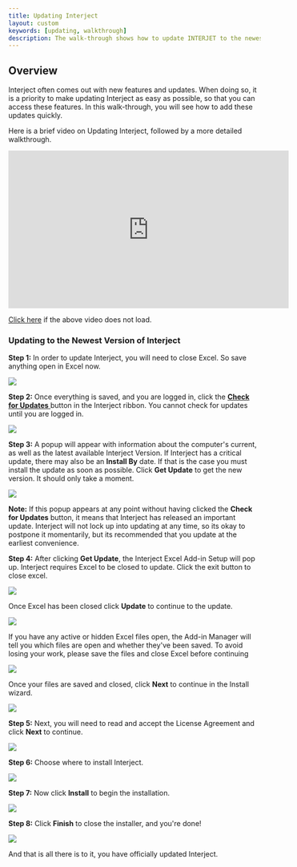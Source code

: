 ```yaml
---
title: Updating Interject
layout: custom
keywords: [updating, walkthrough]
description: The walk-through shows how to update INTERJET to the newest version
---
```


##  **Overview**

Interject often comes out with new features and updates. When doing so, it is a priority to make updating Interject as easy as possible, so that you can access these features. In this walk-through, you will see how to add these updates quickly. 

Here is a brief video on Updating Interject, followed by a more detailed walkthrough.

<iframe width="560" height="315" src="https://www.youtube.com/embed/uxZB1OYQE0k" frameborder="0" allow="accelerometer; autoplay; encrypted-media; gyroscope; picture-in-picture" allowfullscreen></iframe>

[Click here](https://youtu.be/uxZB1OYQE0k) if the above video does not load.

###  Updating to the Newest Version of Interject 

**Step 1:** In order to update Interject, you will need to close Excel. So save anything open in Excel now. 

![](/images/Updating/01.png)

**Step 2:** Once everything is saved, and you are logged in, click the [ **Check for Updates** ](/wGetStarted/Interject-Ribbon-Menu-Items.html#check-for-updates) button in the Interject ribbon. You cannot check for updates until you are logged in. 

![](/images/Updating/02.png)

**Step 3:** A popup will appear with information about the computer's current, as well as the latest available Interject Version. If Interject has a critical update, there may also be an **Install By** date. If that is the case you must install the update as soon as possible. Click **Get Update** to get the new version. It should only take a moment. 

![](/images/Updating/03.png)

**Note:** If this popup appears at any point without having clicked the **Check for Updates** button, it means that Interject has released an important update. Interject will not lock up into updating at any time, so its okay to postpone it momentarily, but its recommended that you update at the earliest convenience. 

**Step 4:** After clicking **Get Update**, the Interject Excel Add-in Setup will pop up. Interject requires Excel to be closed to update. Click the exit button to close excel.

![](/images/Updating/04.png)

Once Excel has been closed click **Update** to continue to the update.

![](/images/Updating/05.png)

If you have any active or hidden Excel files open, the Add-in Manager will tell you which files are open and whether they've been saved. To avoid losing your work, please save the files and close Excel before continuing

![](/images/Updating/CloseExcel.png)

Once your files are saved and closed, click **Next** to continue in the Install wizard.

![](/images/Updating/06.png)

**Step 5:** Next, you will need to read and accept the License Agreement and click **Next** to continue. 

 ![](/images/Updating/07.png)  

**Step 6:** Choose where to install Interject. 

![](/images/Updating/08.png)

**Step 7:** Now click **Install** to begin the installation.

![](/images/Updating/09.png)

**Step 8:** Click **Finish** to close the installer, and you're done!

![](/images/Updating/10.png)

And that is all there is to it, you have officially updated Interject.
